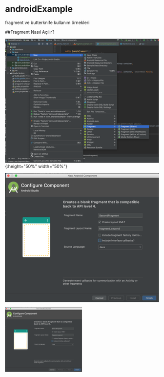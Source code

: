 # androidExample
fragment ve butterknife kullanım örnekleri


##Fragment Nasıl Açılır?



![ScreenShot]( open_fragment_1.png ) {:height="50%" width="50%"}


![ScreenShot]( open_fragment_2.png )

<img src="open_fragment_2.png" width="50%" height="50%">
